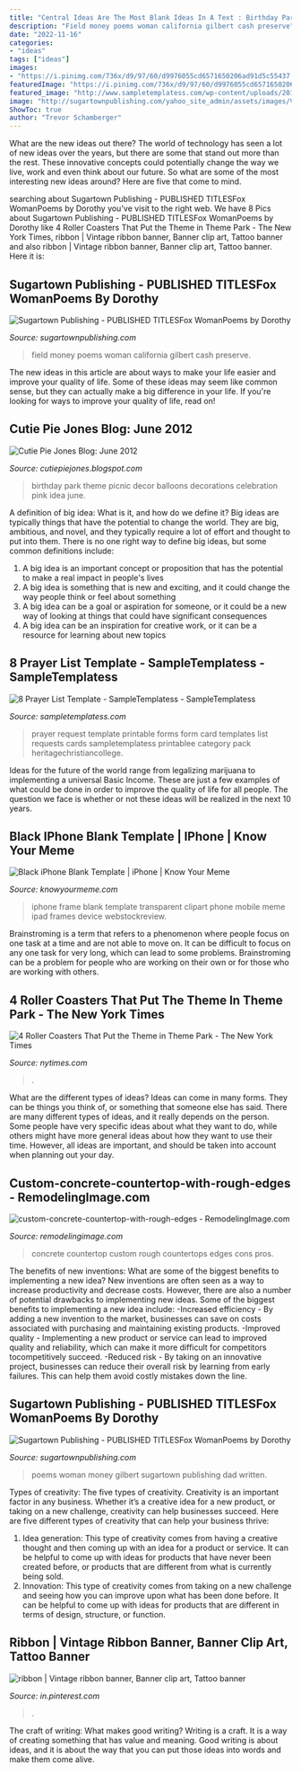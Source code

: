 ```yaml
---
title: "Central Ideas Are The Most Blank Ideas In A Text : Birthday Park Theme Picnic Decor Balloons Decorations Celebration Pink Idea June"
description: "Field money poems woman california gilbert cash preserve"
date: "2022-11-16"
categories:
- "ideas"
tags: ["ideas"]
images:
- "https://i.pinimg.com/736x/d9/97/60/d9976055cd6571650206ad91d5c55437.jpg"
featuredImage: "https://i.pinimg.com/736x/d9/97/60/d9976055cd6571650206ad91d5c55437.jpg"
featured_image: "http://www.sampletemplatess.com/wp-content/uploads/2018/02/prayer-list-template-aggxa-new-famous-prayer-request-template-s-resume-ideas-of-prayer-list-template-kowlf.jpg"
image: "http://sugartownpublishing.com/yahoo_site_admin/assets/images/Voices_from_the_Field_at_350_dpi.80123431_std.jpg"
ShowToc: true
author: "Trevor Schamberger"
---
```



What are the new ideas out there?
The world of technology has seen a lot of new ideas over the years, but there are some that stand out more than the rest. These innovative concepts could potentially change the way we live, work and even think about our future. So what are some of the most interesting new ideas around? Here are five that come to mind.

	

		
searching about Sugartown Publishing - PUBLISHED TITLESFox WomanPoems by Dorothy you've visit to the right web. We have 8 Pics about Sugartown Publishing - PUBLISHED TITLESFox WomanPoems by Dorothy like 4 Roller Coasters That Put the Theme in Theme Park - The New York Times, ribbon | Vintage ribbon banner, Banner clip art, Tattoo banner and also ribbon | Vintage ribbon banner, Banner clip art, Tattoo banner. Here it is:
		
    
## Sugartown Publishing - PUBLISHED TITLESFox WomanPoems By Dorothy

<img loading=lazy src="http://sugartownpublishing.com/yahoo_site_admin/assets/images/Voices_from_the_Field_at_350_dpi.80123431_std.jpg" onerror="this.onerror=null;this.src='https://tse1.mm.bing.net/th?id=OIP.fjDD9v3ye_t8jggkGVyhbgHaLH&amp;pid=15.1';" alt="Sugartown Publishing - PUBLISHED TITLESFox WomanPoems by Dorothy">

_Source: sugartownpublishing.com_

>field money poems woman california gilbert cash preserve. 

	

The new ideas in this article are about ways to make your life easier and improve your quality of life. Some of these ideas may seem like common sense, but they can actually make a big difference in your life. If you're looking for ways to improve your quality of life, read on!

    
## Cutie Pie Jones Blog: June 2012

<img loading=lazy src="http://3.bp.blogspot.com/-8GopiN6J6SY/T-ezEswfOII/AAAAAAAAE_4/VVPObXkuZ-s/s1600/IMG_9838.JPG" onerror="this.onerror=null;this.src='https://tse4.mm.bing.net/th?id=OIP.PW9uxaBIc83LdCaoVtei7wHaE7&amp;pid=15.1';" alt="Cutie Pie Jones Blog: June 2012">

_Source: cutiepiejones.blogspot.com_

>birthday park theme picnic decor balloons decorations celebration pink idea june. 

	

A definition of big idea: What is it, and how do we define it?
Big ideas are typically things that have the potential to change the world. They are big, ambitious, and novel, and they typically require a lot of effort and thought to put into them. There is no one right way to define big ideas, but some common definitions include: 
1. A big idea is an important concept or proposition that has the potential to make a real impact in people's lives
2. A big idea is something that is new and exciting, and it could change the way people think or feel about something
3. A big idea can be a goal or aspiration for someone, or it could be a new way of looking at things that could have significant consequences
4. A big idea can be an inspiration for creative work, or it can be a resource for learning about new topics

    
## 8 Prayer List Template - SampleTemplatess - SampleTemplatess

<img loading=lazy src="http://www.sampletemplatess.com/wp-content/uploads/2018/02/prayer-list-template-aggxa-new-famous-prayer-request-template-s-resume-ideas-of-prayer-list-template-kowlf.jpg" onerror="this.onerror=null;this.src='https://tse3.mm.bing.net/th?id=OIP.sHb7DQVy54wpQWpMi443oAHaFy&amp;pid=15.1';" alt="8 Prayer List Template - SampleTemplatess - SampleTemplatess">

_Source: sampletemplatess.com_

>prayer request template printable forms form card templates list requests cards sampletemplatess printablee category pack heritagechristiancollege. 

	

Ideas for the future of the world range from legalizing marijuana to implementing a universal Basic Income. These are just a few examples of what could be done in order to improve the quality of life for all people. The question we face is whether or not these ideas will be realized in the next 10 years.

    
## Black IPhone Blank Template | IPhone | Know Your Meme

<img loading=lazy src="https://i.kym-cdn.com/photos/images/facebook/001/152/403/c3a.png" onerror="this.onerror=null;this.src='https://tse2.mm.bing.net/th?id=OIP.dIcq5eape1UjYjeQ5Nij3QHaOf&amp;pid=15.1';" alt="Black iPhone Blank Template | iPhone | Know Your Meme">

_Source: knowyourmeme.com_

>iphone frame blank template transparent clipart phone mobile meme ipad frames device webstockreview. 

	

Brainstroming is a term that refers to a phenomenon where people focus on one task at a time and are not able to move on. It can be difficult to focus on any one task for very long, which can lead to some problems. Brainstroming can be a problem for people who are working on their own or for those who are working with others.

    
## 4 Roller Coasters That Put The Theme In Theme Park - The New York Times

<img loading=lazy src="https://static01.nyt.com/images/2016/06/19/travel/19COASTERS3/19COASTERS3-videoSixteenByNineJumbo1600.jpg" onerror="this.onerror=null;this.src='https://tse2.mm.bing.net/th?id=OIP._DZOo9sS8_L90aawG6E6CgHaEK&amp;pid=15.1';" alt="4 Roller Coasters That Put the Theme in Theme Park - The New York Times">

_Source: nytimes.com_

>. 

	

What are the different types of ideas?
Ideas can come in many forms. They can be things you think of, or something that someone else has said. There are many different types of ideas, and it really depends on the person. Some people have very specific ideas about what they want to do, while others might have more general ideas about how they want to use their time. However, all ideas are important, and should be taken into account when planning out your day.

    
## Custom-concrete-countertop-with-rough-edges - RemodelingImage.com

<img loading=lazy src="https://i0.wp.com/www.remodelingimage.com/wp-content/uploads/2015/09/custom-concrete-countertop-with-rough-edges.jpg?fit=1500%2C994&amp;ssl=1" onerror="this.onerror=null;this.src='https://tse1.mm.bing.net/th?id=OIP.1KKomR-2Se21gvaRG5Ta1wHaE6&amp;pid=15.1';" alt="custom-concrete-countertop-with-rough-edges - RemodelingImage.com">

_Source: remodelingimage.com_

>concrete countertop custom rough countertops edges cons pros. 

	

The benefits of new inventions: What are some of the biggest benefits to implementing a new idea?
New inventions are often seen as a way to increase productivity and decrease costs. However, there are also a number of potential drawbacks to implementing new ideas. Some of the biggest benefits to implementing a new idea include: 
-Increased efficiency - By adding a new invention to the market, businesses can save on costs associated with purchasing and maintaining existing products. 
-Improved quality - Implementing a new product or service can lead to improved quality and reliability, which can make it more difficult for competitors tocompetitively succeed. 
-Reduced risk - By taking on an innovative project, businesses can reduce their overall risk by learning from early failures. This can help them avoid costly mistakes down the line.

    
## Sugartown Publishing - PUBLISHED TITLESFox WomanPoems By Dorothy

<img loading=lazy src="http://sugartownpublishing.com/yahoo_site_admin/assets/images/Cathy-Dana-cover_sm.89183628_std.jpg" onerror="this.onerror=null;this.src='https://tse3.mm.bing.net/th?id=OIP.31-AppI3G-nZ9WYDicoiEwAAAA&amp;pid=15.1';" alt="Sugartown Publishing - PUBLISHED TITLESFox WomanPoems by Dorothy">

_Source: sugartownpublishing.com_

>poems woman money gilbert sugartown publishing dad written. 

	

Types of creativity: The five types of creativity.
Creativity is an important factor in any business. Whether it’s a creative idea for a new product, or taking on a new challenge, creativity can help businesses succeed. Here are five different types of creativity that can help your business thrive: 
1. Idea generation: This type of creativity comes from having a creative thought and then coming up with an idea for a product or service. It can be helpful to come up with ideas for products that have never been created before, or products that are different from what is currently being sold. 
2. Innovation: This type of creativity comes from taking on a new challenge and seeing how you can improve upon what has been done before. It can be helpful to come up with ideas for products that are different in terms of design, structure, or function. 

    
## Ribbon | Vintage Ribbon Banner, Banner Clip Art, Tattoo Banner

<img loading=lazy src="https://i.pinimg.com/736x/d9/97/60/d9976055cd6571650206ad91d5c55437.jpg" onerror="this.onerror=null;this.src='https://tse3.mm.bing.net/th?id=OIP.c__6n-Pmoe3xsuvb-j-s0gHaG-&amp;pid=15.1';" alt="ribbon | Vintage ribbon banner, Banner clip art, Tattoo banner">

_Source: in.pinterest.com_

>. 

	

The craft of writing: What makes good writing?
Writing is a craft. It is a way of creating something that has value and meaning. Good writing is about ideas, and it is about the way that you can put those ideas into words and make them come alive.

